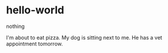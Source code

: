 # hello-world
nothing

I'm about to eat pizza. 
My dog is sitting next to me. He has a vet appointment tomorrow.
